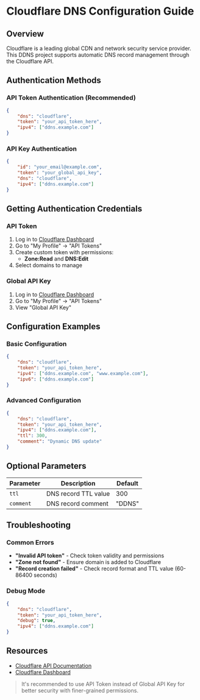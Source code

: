 # Cloudflare DNS Configuration Guide

## Overview

Cloudflare is a leading global CDN and network security service provider. This DDNS project supports automatic DNS record management through the Cloudflare API.

## Authentication Methods

### API Token Authentication (Recommended)

```json
{
    "dns": "cloudflare",
    "token": "your_api_token_here",
    "ipv4": ["ddns.example.com"]
}
```

### API Key Authentication

```json
{
    "id": "your_email@example.com",
    "token": "your_global_api_key",
    "dns": "cloudflare",
    "ipv4": ["ddns.example.com"]
}
```

## Getting Authentication Credentials

### API Token

1. Log in to [Cloudflare Dashboard](https://dash.cloudflare.com/)
2. Go to "My Profile" → "API Tokens"
3. Create custom token with permissions:
   - **Zone:Read** and **DNS:Edit**
4. Select domains to manage

### Global API Key

1. Log in to [Cloudflare Dashboard](https://dash.cloudflare.com/)
2. Go to "My Profile" → "API Tokens"
3. View "Global API Key"

## Configuration Examples

### Basic Configuration

```json
{
    "dns": "cloudflare",
    "token": "your_api_token_here",
    "ipv4": ["ddns.example.com", "www.example.com"],
    "ipv6": ["ddns.example.com"]
}
```

### Advanced Configuration

```json
{
    "dns": "cloudflare",
    "token": "your_api_token_here",
    "ipv4": ["ddns.example.com"],
    "ttl": 300,
    "comment": "Dynamic DNS update"
}
```

## Optional Parameters

| Parameter | Description | Default |
|-----------|-------------|---------|
| `ttl` | DNS record TTL value | 300 |
| `comment` | DNS record comment | "DDNS" |

## Troubleshooting

### Common Errors

- **"Invalid API token"** - Check token validity and permissions
- **"Zone not found"** - Ensure domain is added to Cloudflare
- **"Record creation failed"** - Check record format and TTL value (60-86400 seconds)

### Debug Mode

```json
{
    "dns": "cloudflare",
    "token": "your_api_token_here",
    "debug": true,
    "ipv4": ["ddns.example.com"]
}
```

## Resources

- [Cloudflare API Documentation](https://developers.cloudflare.com/api/)
- [Cloudflare Dashboard](https://dash.cloudflare.com/)

> It's recommended to use API Token instead of Global API Key for better security with finer-grained permissions.
